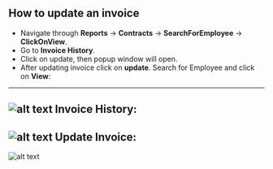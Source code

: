 How to update an invoice
----
 - Navigate through **Reports** -> **Contracts** -> **SearchForEmployee** -> **ClickOnView**.
 - Go to **Invoice History**.
 - Click on update, then popup window will open.
 - After updating invoice click on **update**.
 Search for Employee and click on **View**:
-----
  ![alt text](../../images/invoicesearch-emp.png "search employee")
Invoice History:
-----
 ![alt text](../../images/invoicehistory.png "Invoice History")
Update Invoice:
-----
 ![alt text](../../images/invoiceupdate.png "Invoice update")



